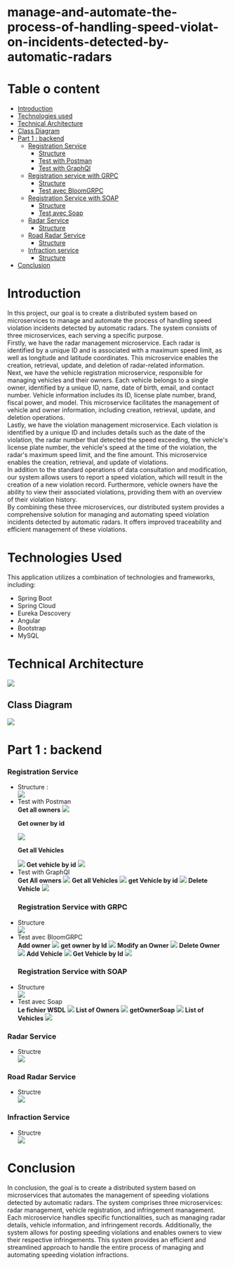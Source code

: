 # manage-and-automate-the-process-of-handling-speed-violat-on-incidents-detected-by-automatic-radars
<h1>Table o content</h1>
<ul>
  <li><a href="#intro">Introduction</a></li>
  <li><a href="#tech">Technologies used</a></li>
  <li><a href="#archi">Technical Architecture</a></li>
  <li><a href="#diagram">Class Diagram</a></li>
  <li><a href="#part1">Part 1 : backend</a>
    <ul>
    <li><a href="#registration">Registration Service</a>
    <ul>
      <li><a href="#strReg">Structure</a></li>
       <li><a href="#postman">Test with Postman</a></li>
       <li><a href="#graphql">Test with GraphQl</a></li>
    </ul>
  <li><a href="#regGrpc">Registration service with GRPC </a>
  <ul>
      <li><a href="#strRegsoap">Structure</a></li>
      <li><a href="#grpc">Test avec BloomGRPC </a></li>
    </ul>
  </li>
  <li><a href="regSoap">Registration Service with SOAP</a>
    <ul>
      <li><a href="#strSoap">Structure</a></li>
      <li><a href="#soap">Test avec Soap</a></li>
    </ul>               
   </li>
  </li>
  <li><a href="#radar">Radar Service</a>
    <ul>
      <li><a href="strRadar">Structure</a></li>
    </ul>
  </li>
  <li><a href="#road">Road Radar Service</a>
  <ul>
      <li><a href="#roadStr">Structure</a></li>
    </ul>
  </li>
  <li><a href="infra">Infraction service</a>
    <ul>
      <li><a href="#infraStr">Structure</a></li>
    </ul>
  </li>
    </ul>
  </li>
  <li><a  href="#conclusion">Conclusion</a></li>
</ul>
<h1 id="intro">Introduction</h1>
<p>In this project, our goal is to create a distributed system based on microservices to manage and automate the process of handling speed violation incidents detected by automatic radars. The system consists of three microservices, each serving a specific purpose.</br>
Firstly, we have the radar management microservice. Each radar is identified by a unique ID and is associated with a maximum speed limit, as well as longitude and latitude coordinates. This microservice enables the creation, retrieval, update, and deletion of radar-related information.</br>
Next, we have the vehicle registration microservice, responsible for managing vehicles and their owners. Each vehicle belongs to a single owner, identified by a unique ID, name, date of birth, email, and contact number. Vehicle information includes its ID, license plate number, brand, fiscal power, and model. This microservice facilitates the management of vehicle and owner information, including creation, retrieval, update, and deletion operations.</br>
Lastly, we have the violation management microservice. Each violation is identified by a unique ID and includes details such as the date of the violation, the radar number that detected the speed exceeding, the vehicle's license plate number, the vehicle's speed at the time of the violation, the radar's maximum speed limit, and the fine amount. This microservice enables the creation, retrieval, and update of violations.</br>
In addition to the standard operations of data consultation and modification, our system allows users to report a speed violation, which will result in the creation of a new violation record. Furthermore, vehicle owners have the ability to view their associated violations, providing them with an overview of their violation history.<br>
By combining these three microservices, our distributed system provides a comprehensive solution for managing and automating speed violation incidents detected by automatic radars. It offers improved traceability and efficient management of these violations.</p>
<h1 id="tech">Technologies Used</h1>
<p>This application utilizes a combination of technologies and frameworks, including:</p>
<ul>
  <li>Spring Boot</li>
  <li>Spring Cloud</li>
  <li>Eureka Descovery</li>
  <li>Angular</li>
  <li>Bootstrap</li>
  <li>MySQL</li>
</ul>
<h1 id="archi">Technical Architecture</h1>
<img src="archi2.PNG"/>
<h2 id="diagram">Class Diagram</h2>
<img src="class diagram.PNG"/>
<h1 id="part1">Part 1 : backend</h1>
<h3 id="registration">Registration Service</h3>
<ul>
  <li id="strReg">Structure : </li>
  <img src="registration.PNG"/>
  <li id="postman">Test with Postman</li>
  <b>Get all owners</b>
  <img src="/tests/allOwners.PNG"/>
  <p><b>Get owner by id</b></p>
  <img src="/tests/ownerById.PNG"/>
  <p><b>Get all Vehicles</b></p>
  <img src="/tests/allVehicles.PNG"/>
  <b>Get vehicle by id</b>
  <img src="/tests/vehicleById.PNG"/>
  <li id="graphql">Test with GraphQl</li>
  <b>Get All owners</b>
  <img src="/tests/OwnersGrapgql.PNG"/>
  <b>Get all Vehicles</b>
  <img src="/tests/vehiclesGrapgql.PNG"/>
  <b>get Vehicle by id</b>
  <img src="/tests/VByIdGrapgql.PNG"/>
  <b>Delete Vehicle</b>
   <img src="/tests/deleteVehicle.PNG"/>
  <h3 id="regGrpc">Registration Service with GRPC</h3>
  <li id="strRegsoap">Structure </li>
   <img src="grpc.PNG"/>
  <li id="grpc">Test avec BloomGRPC </li>
   <b>Add owner</b>
  <img src="/Test2/addOwnerGrpc.PNG"/>
   <b>get owner by Id</b>
  <img src="/Test2/getOwnerGrpc.PNG"/>
   <b>Modify an Owner</b>
  <img src="/Test2/modifyOwner.PNG"/>
   <b>Delete Owner</b>
  <img src="/Test2/DeleteOwner.PNG"/>
   <b>Add Vehicle</b>
  <img src="/Test2/addVehiclGrpce.PNG"/>
   <b>Get Vehicle by Id</b>
  <img src="/Test2/getVehicle.PNG"/>
   <h3 id="regSoap">Registration Service with SOAP</h3>
  <li id="strSoap">Structure </li>
   <img src="/Test2/registrationSoap.PNG"/>
  <li id="soap">Test avec Soap </li>
  <b>Le fichier WSDL</b>
  <img src="/Test2/wsdl.PNG"/>
  <b>List of Owners</b>
  <img src="/Test2/ownersSoap.PNG"/>
  <b>getOwnerSoap</b>
  <img src="/Test2/getOwnerSoap.PNG"/>
  <b>List of Vehicles</b>
  <img src="/Test2/VehicleSoap.PNG"/> 
</ul>
<h3 id="radar">Radar Service</h3>
<ul>
  <li id="strRadar">Structre</li>
  <img src="radar.PNG"/>
</ul>
<h3 id="road">Road Radar Service</h3>
<ul>
  <li id="roadStr">Structre</li>
  <img src="road.PNG"/>
</ul>

<h3 href="infra">Infraction Service</h3>
<ul>
  <li id="infraStr">Structre</li>
  <img src="infraction.PNG"/>
</ul>
<h1 id="conclusion">Conclusion</h1>
<p>In conclusion, the goal is to create a distributed system based on microservices that automates the management of speeding violations detected by automatic radars. The system comprises three microservices: radar management, vehicle registration, and infringement management. Each microservice handles specific functionalities, such as managing radar details, vehicle information, and infringement records. Additionally, the system allows for posting speeding violations and enables owners to view their respective infringements. This system provides an efficient and streamlined approach to handle the entire process of managing and automating speeding violation infractions.</p>




















